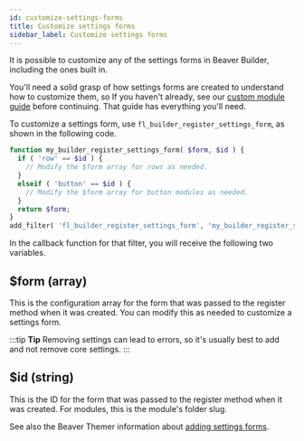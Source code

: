 ```yaml
---
id: customize-settings-forms
title: Customize settings forms
sidebar_label: Customize settings forms
---
```



It is possible to customize any of the settings forms in Beaver Builder,
including the ones built in.

You'll need a solid grasp of how settings forms are created to understand how
to customize them, so If you haven't already, see our [custom module guide](/beaver-builder/developer/custom-modules/custom-module-guide.md) before continuing. That guide has everything you'll need.

To customize a settings form, use `fl_builder_register_settings_form`, as
shown in the following code.

```php
function my_builder_register_settings_form( $form, $id ) {
  if ( 'row' == $id ) {
    // Modify the $form array for rows as needed.
  }
  elseif ( 'button' == $id ) {
    // Modify the $form array for button modules as needed.
  }
  return $form;
}
add_filter( 'fl_builder_register_settings_form', 'my_builder_register_settings_form', 10, 2 );
```

In the callback function for that filter, you will receive the following two
variables.

## $form (array)
This is the configuration array for the form that was passed to the
register method when it was created. You can modify this as needed to
customize a settings form.

:::tip **Tip**
Removing settings can lead to errors, so it's usually best to add and
not remove core settings.
:::

## $id (string)
This is the ID for the form that was passed to the register method when it was
created. For modules, this is the module's folder slug.

See also the Beaver Themer information about [adding settings forms](/beaver-themer/developer/customize-field-connections-themer.md/#add-a-settings-form).
